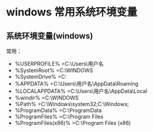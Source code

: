 # windows 常用系统环境变量

## 系统环境变量(windows)

常用：

- %USERPROFILE% =C:\Users\用户名
- %SystemRoot% =C:\WINDOWS
- %SystemDrive% =C:
- %APPDATA% =C:\Users\用户名\AppData\Roaming
- %LOCALAPPDATA% =C:\Users\用户名\AppData\Local
- %windir% =C:\WINDOWS
- %Path% =C:\Windows\system32;C:\Windows;
- %ProgramData% =C:\ProgramData
- %ProgramFiles% =C:\Program Files
- %ProgramFiles(x86)% =C:\Program Files (x86)
